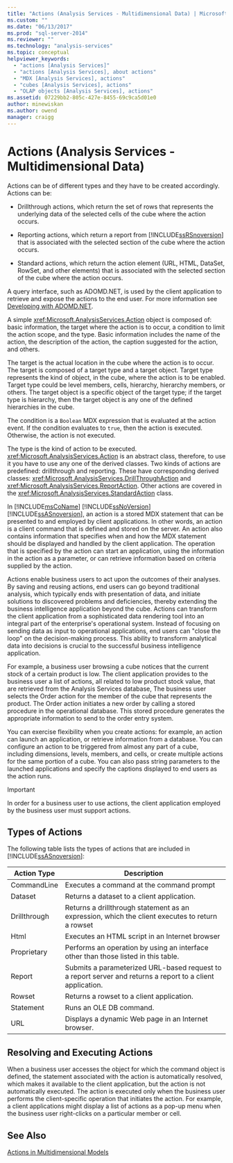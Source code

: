 ```yaml
---
title: "Actions (Analysis Services - Multidimensional Data) | Microsoft Docs"
ms.custom: ""
ms.date: "06/13/2017"
ms.prod: "sql-server-2014"
ms.reviewer: ""
ms.technology: "analysis-services"
ms.topic: conceptual
helpviewer_keywords: 
  - "actions [Analysis Services]"
  - "actions [Analysis Services], about actions"
  - "MDX [Analysis Services], actions"
  - "cubes [Analysis Services], actions"
  - "OLAP objects [Analysis Services], actions"
ms.assetid: 07229bb2-805c-427e-8455-69c9ca5d01e0
author: minewiskan
ms.author: owend
manager: craigg
---
```

# Actions (Analysis Services - Multidimensional Data)
  Actions can be of different types and they have to be created accordingly. Actions can be:  
  
-   Drillthrough actions, which return the set of rows that represents the underlying data of the selected cells of the cube where the action occurs.  
  
-   Reporting actions, which return a report from [!INCLUDE[ssRSnoversion](../../includes/ssrsnoversion-md.md)] that is associated with the selected section of the cube where the action occurs.  
  
-   Standard actions, which return the action element (URL, HTML, DataSet, RowSet, and other elements) that is associated with the selected section of the cube where the action occurs.  
  
 A query interface, such as ADOMD.NET, is used by the client application to retrieve and expose the actions to the end user. For more information see [Developing with ADOMD.NET](https://docs.microsoft.com/bi-reference/adomd/developing-with-adomd-net).  
  
 A simple <xref:Microsoft.AnalysisServices.Action> object is composed of: basic information, the target where the action is to occur, a condition to limit the action scope, and the type. Basic information includes the name of the action, the description of the action, the caption suggested for the action, and others.  
  
 The target is the actual location in the cube where the action is to occur. The target is composed of a target type and a target object. Target type represents the kind of object, in the cube, where the action is to be enabled. Target type could be level members, cells, hierarchy, hierarchy members, or others. The target object is a specific object of the target type; if the target type is hierarchy, then the target object is any one of the defined hierarchies in the cube.  
  
 The condition is a `Boolean` MDX expression that is evaluated at the action event. If the condition evaluates to `true`, then the action is executed. Otherwise, the action is not executed.  
  
 The type is the kind of action to be executed. <xref:Microsoft.AnalysisServices.Action> is an abstract class, therefore, to use it you have to use any one of the derived classes. Two kinds of actions are predefined: drillthrough and reporting. These have corresponding derived classes: <xref:Microsoft.AnalysisServices.DrillThroughAction> and <xref:Microsoft.AnalysisServices.ReportAction>. Other actions are covered in the <xref:Microsoft.AnalysisServices.StandardAction> class.  
  
 In [!INCLUDE[msCoName](../../includes/msconame-md.md)] [!INCLUDE[ssNoVersion](../../includes/ssnoversion-md.md)] [!INCLUDE[ssASnoversion](../../includes/ssasnoversion-md.md)], an action is a stored MDX statement that can be presented to and employed by client applications. In other words, an action is a client command that is defined and stored on the server. An action also contains information that specifies when and how the MDX statement should be displayed and handled by the client application. The operation that is specified by the action can start an application, using the information in the action as a parameter, or can retrieve information based on criteria supplied by the action.  
  
 Actions enable business users to act upon the outcomes of their analyses. By saving and reusing actions, end users can go beyond traditional analysis, which typically ends with presentation of data, and initiate solutions to discovered problems and deficiencies, thereby extending the business intelligence application beyond the cube. Actions can transform the client application from a sophisticated data rendering tool into an integral part of the enterprise's operational system. Instead of focusing on  sending data as input to operational applications, end users can "close the loop" on the decision-making process. This ability to transform analytical data into decisions is crucial to the successful business intelligence application.  
  
 For example, a business user browsing a cube notices that the current stock of a certain product is low. The client application provides to the business user a list of actions, all related to low product stock value, that are retrieved from the Analysis Services database, The business user selects the Order action for the member of the cube that represents the product. The Order action initiates a new order by calling a stored procedure in the operational database. This stored procedure generates the appropriate information to send to the order entry system.  
  
 You can exercise flexibility when you create actions: for example, an action can launch an application, or retrieve information from a database. You can configure an action to be triggered from almost any part of a cube, including dimensions, levels, members, and cells, or create multiple actions for the same portion of a cube. You can also pass string parameters to the launched applications and specify the captions displayed to end users as the action runs.  
  
> [!IMPORTANT]  
>  In order for a business user to use actions, the client application employed by the business user must support actions.  
  
## Types of Actions  
 The following table lists the types of actions that are included in [!INCLUDE[ssASnoversion](../../includes/ssasnoversion-md.md)]:  
  
|Action Type|Description|  
|-----------------|-----------------|  
|CommandLine|Executes a command at the command prompt|  
|Dataset|Returns a dataset to a client application.|  
|Drillthrough|Returns a drillthrough statement as an expression, which the client executes to return a rowset|  
|Html|Executes an HTML script in an Internet browser|  
|Proprietary|Performs an operation by using an interface other than those listed in this table.|  
|Report|Submits a parameterized URL-based request to a report server and returns a report to a client application.|  
|Rowset|Returns a rowset to a client application.|  
|Statement|Runs an OLE DB command.|  
|URL|Displays a dynamic Web page in an Internet browser.|  
  
## Resolving and Executing Actions  
 When a business user accesses the object for which the command object is defined, the statement associated with the action is automatically resolved, which makes it available to the client application, but the action is not automatically executed. The action is executed only when the business user performs the client-specific operation that initiates the action. For example, a client applications might display a list of actions as a pop-up menu when the business user right-clicks on a particular member or cell.  
  
## See Also  
 [Actions in Multidimensional Models](actions-in-multidimensional-models.md)  
  
  
